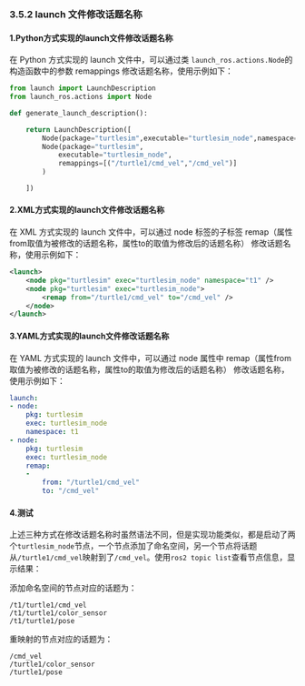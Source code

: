 ### 3.5.2 launch 文件修改话题名称

#### 1.Python方式实现的launch文件修改话题名称

在 Python 方式实现的 launch 文件中，可以通过类 `launch_ros.actions.Node`的构造函数中的参数 remappings 修改话题名称，使用示例如下：

```py
from launch import LaunchDescription
from launch_ros.actions import Node

def generate_launch_description():

    return LaunchDescription([
        Node(package="turtlesim",executable="turtlesim_node",namespace="t1"),
        Node(package="turtlesim",
            executable="turtlesim_node",
            remappings=[("/turtle1/cmd_vel","/cmd_vel")]
        )

    ])
```

#### 2.XML方式实现的launch文件修改话题名称

在 XML 方式实现的 launch 文件中，可以通过 node 标签的子标签 remap（属性from取值为被修改的话题名称，属性to的取值为修改后的话题名称） 修改话题名称，使用示例如下：

```xml
<launch>
    <node pkg="turtlesim" exec="turtlesim_node" namespace="t1" />
    <node pkg="turtlesim" exec="turtlesim_node">
        <remap from="/turtle1/cmd_vel" to="/cmd_vel" />
    </node>
</launch>
```

#### 3.YAML方式实现的launch文件修改话题名称

在 YAML 方式实现的 launch 文件中，可以通过 node 属性中 remap（属性from取值为被修改的话题名称，属性to的取值为修改后的话题名称） 修改话题名称，使用示例如下：

```yaml
launch:
- node:
    pkg: turtlesim
    exec: turtlesim_node
    namespace: t1
- node:
    pkg: turtlesim
    exec: turtlesim_node
    remap:
    -
        from: "/turtle1/cmd_vel"
        to: "/cmd_vel"
```

#### 4.测试

上述三种方式在修改话题名称时虽然语法不同，但是实现功能类似，都是启动了两个`turtlesim_node`节点，一个节点添加了命名空间，另一个节点将话题从`/turtle1/cmd_vel`映射到了`/cmd_vel`。使用`ros2 topic list`查看节点信息，显示结果：

添加命名空间的节点对应的话题为：

```
/t1/turtle1/cmd_vel
/t1/turtle1/color_sensor
/t1/turtle1/pose
```

重映射的节点对应的话题为：

```
/cmd_vel
/turtle1/color_sensor
/turtle1/pose
```



